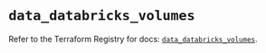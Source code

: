 # `data_databricks_volumes`

Refer to the Terraform Registry for docs: [`data_databricks_volumes`](https://registry.terraform.io/providers/databricks/databricks/1.38.0/docs/data-sources/volumes).
